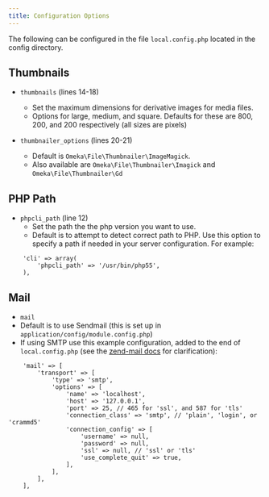 ```yaml
---
title: Configuration Options
---
```


The following can be configured in the file `local.config.php` located in the config directory.

## Thumbnails

- `thumbnails` (lines 14-18)
	- Set the maximum dimensions for derivative images for media files.
	- Options for large, medium, and square. Defaults for these are 800, 200, and 200 respectively (all sizes are pixels)

- `thumbnailer_options` (lines 20-21)
	- Default is `Omeka\File\Thumbnailer\ImageMagick`. 
	- Also available are `Omeka\File\Thumbnailer\Imagick` and `Omeka\File\Thumbnailer\Gd`

## PHP Path

- `phpcli_path` (line 12)
	- Set the path the the php version you want to use.
	- Default is to attempt to detect correct path to PHP. Use this option to specify a path if needed in your server configuration. For example: 
```
    'cli' => array(
        'phpcli_path' => '/usr/bin/php55',
    ),
```


## Mail

- `mail` 
- Default is to use Sendmail (this is set up in `application/config/module.config.php`)
- If using SMTP use this example configuration, added to the end of `local.config.php` (see the [zend-mail docs](https://docs.zendframework.com/zend-mail/transport/smtp-options/) for clarification):
```
    'mail' => [
        'transport' => [
            'type' => 'smtp',
            'options' => [
                'name' => 'localhost',
                'host' => '127.0.0.1',
                'port' => 25, // 465 for 'ssl', and 587 for 'tls'
                'connection_class' => 'smtp', // 'plain', 'login', or 'crammd5'
                'connection_config' => [
                    'username' => null,
                    'password' => null,
                    'ssl' => null, // 'ssl' or 'tls'
                    'use_complete_quit' => true,
                ],
            ],
        ],
    ],
```
